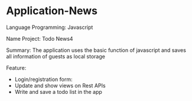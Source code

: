 # Application-News

Language Programming: Javascript

Name Project: Todo News4

Summary:
The application uses the basic function of javascript and saves all information of guests as local storage

Feature: 
- Login/registration form:
- Update and show views on Rest APIs
- Write and save a todo list in the app

